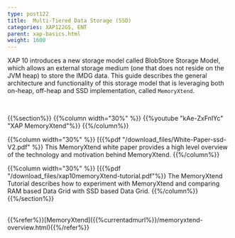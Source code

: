 ```yaml
---
type: post122
title:  Multi-Tiered Data Storage (SSD)
categories: XAP122GS, ENT
parent: xap-basics.html
weight: 1600
---
```



XAP 10 introduces a new storage model called BlobStore Storage Model, which allows an external storage medium (one that does not reside on the JVM heap) to store the IMDG data. This guide describes the general architecture and functionality of this storage model that is leveraging both on-heap, off-heap and SSD implementation, called `MemoryXtend`.


<br>


{{%section%}}
{{%column width="30%"  %}}
{{%youtube "kAe-ZxFnIYc"  "XAP MemoryXtend"%}}
{{%/column%}}

{{%column width="30%"  %}}
[{{%pdf "/download_files/White-Paper-ssd-V2.pdf" %}}
This MemoryXtend white paper provides a high level overview of the technology and motivation behind MemoryXtend.
{{%/column%}}

{{%column width="30%"  %}}
[{{%pdf "/download_files/xap10memoryXtend-tutorial.pdf"%}}
The MemoryXtend Tutorial describes how to experiment with MemoryXtend and comparing RAM based Data Grid with SSD based Data Grid.
{{%/column%}}
{{%/section%}}

<br>
{{%refer%}}[MemoryXtend]({{%currentadmurl%}}/memoryxtend-overview.html){{%/refer%}}

